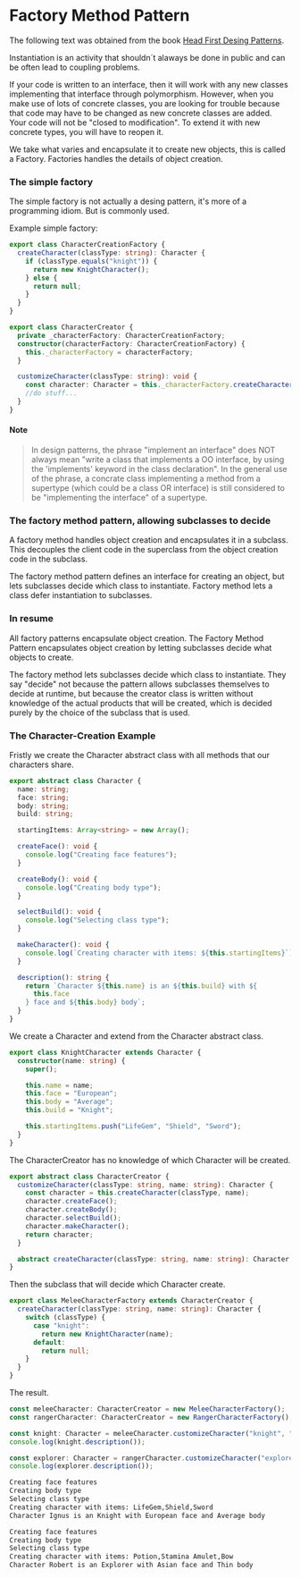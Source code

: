 # Factory Method Pattern

The following text was obtained from the book [Head First Desing Patterns](https://www.amazon.com/-/es/Eric-Freeman/dp/0596007124).

Instantiation is an activity that shouldn´t alaways be done in public and can be often lead to coupling problems.

If your code is written to an interface, then it will work with any new classes implementing that interface through polymorphism. However, when you make use of lots of concrete classes, you are looking for trouble because that code may have to be changed as new concrete classes are added. Your code will not be "closed to modification". To extend it with new concrete types, you will have to reopen it.

We take what varies and encapsulate it to create new objects, this is called a Factory. Factories handles the details of object creation.

### The simple factory

The simple factory is not actually a desing pattern, it's more of a programming idiom. But is commonly used.

Example simple factory: 

```ts
export class CharacterCreationFactory {
  createCharacter(classType: string): Character {
    if (classType.equals("knight")) {
      return new KnightCharacter();
    } else {
      return null;
    }
  }
}

export class CharacterCreator {
  private _characterFactory: CharacterCreationFactory;
  constructor(characterFactory: CharacterCreationFactory) {
    this._characterFactory = characterFactory;
  }

  customizeCharacter(classType: string): void {
    const character: Character = this._characterFactory.createCharacter(classType);
    //do stuff...
  } 
}
```

#### Note
> In design patterns, the phrase "implement an interface" does NOT always mean "write a class that implements a OO interface, by using the 'implements' keyword in the class declaration". In the general use of the phrase, a concrate class implementing a method from a supertype (which could be a class OR interface) is still considered to be "implementing the interface" of a supertype.

### The factory method pattern, allowing subclasses to decide

A factory method handles object creation and encapsulates it in a subclass. This decouples the client code in the superclass from the object creation code in the subclass.

The factory method pattern defines an interface for creating an object, but lets subclasses decide which class to instantiate. Factory method lets a class defer instantiation to subclasses.

### In resume

All factory patterns encapsulate object creation. The Factory Method Pattern encapsulates object creation by letting subclasses decide what objects to create.

The factory method lets subclasses decide which class to instantiate. They say "decide" not because the pattern allows subclasses themselves to decide at runtime, but because the creator class is written without knowledge of the actual products that will be created, which is decided purely by the choice of the subclass that is used.

### The Character-Creation Example

Fristly we create the Character abstract class with all methods that our characters share.

```ts
export abstract class Character {
  name: string;
  face: string;
  body: string;
  build: string;

  startingItems: Array<string> = new Array();

  createFace(): void {
    console.log("Creating face features");
  }

  createBody(): void {
    console.log("Creating body type");
  }

  selectBuild(): void {
    console.log("Selecting class type");
  }

  makeCharacter(): void {
    console.log(`Creating character with items: ${this.startingItems}`);
  }

  description(): string {
    return `Character ${this.name} is an ${this.build} with ${
      this.face
    } face and ${this.body} body`;
  }
}
```

We create a Character and  extend from the Character abstract class.

```ts
export class KnightCharacter extends Character {
  constructor(name: string) {
    super();

    this.name = name;
    this.face = "European";
    this.body = "Average";
    this.build = "Knight";

    this.startingItems.push("LifeGem", "Shield", "Sword");
  }
}
```

The CharacterCreator has no knowledge of which Character will be created.

```ts
export abstract class CharacterCreator {
  customizeCharacter(classType: string, name: string): Character {
    const character = this.createCharacter(classType, name);
    character.createFace();
    character.createBody();
    character.selectBuild();
    character.makeCharacter();
    return character;
  }

  abstract createCharacter(classType: string, name: string): Character;
}

```

Then the subclass that will decide which Character create. 

```ts
export class MeleeCharacterFactory extends CharacterCreator {
  createCharacter(classType: string, name: string): Character {
    switch (classType) {
      case "knight":
        return new KnightCharacter(name);
      default:
        return null;
    }
  }
}
```

The result.

```ts
const meleeCharacter: CharacterCreator = new MeleeCharacterFactory();
const rangerCharacter: CharacterCreator = new RangerCharacterFactory();

const knight: Character = meleeCharacter.customizeCharacter("knight", "Ignus");
console.log(knight.description());

const explorer: Character = rangerCharacter.customizeCharacter("explorer","Robert");
console.log(explorer.description());
```

```bash
Creating face features
Creating body type
Selecting class type
Creating character with items: LifeGem,Shield,Sword
Character Ignus is an Knight with European face and Average body

Creating face features
Creating body type
Selecting class type
Creating character with items: Potion,Stamina Amulet,Bow
Character Robert is an Explorer with Asian face and Thin body
```

